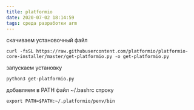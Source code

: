 ```yaml
---
title: platformio
date: 2020-07-02 18:14:59
tags: среда разработки arm
---
```

скачиваем установочный файл
    
    curl -fsSL https://raw.githubusercontent.com/platformio/platformio-core-installer/master/get-platformio.py -o get-platformio.py
запускаем установку

    python3 get-platformio.py

добавляем в PATH файл ~/.bashrc  строку

    export PATH=$PATH:~/.platformio/penv/bin
